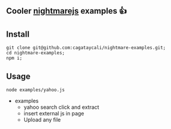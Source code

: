 Cooler [nightmarejs](https://github.com/segmentio/nightmare) examples :+1:
----


## Install

```
git clone git@github.com:cagataycali/nightmare-examples.git;
cd nightmare-examples;
npm i;
```

## Usage

```
node examples/yahoo.js
```


- examples
  - yahoo search click and extract
  - insert external js in page
  - Upload any file
